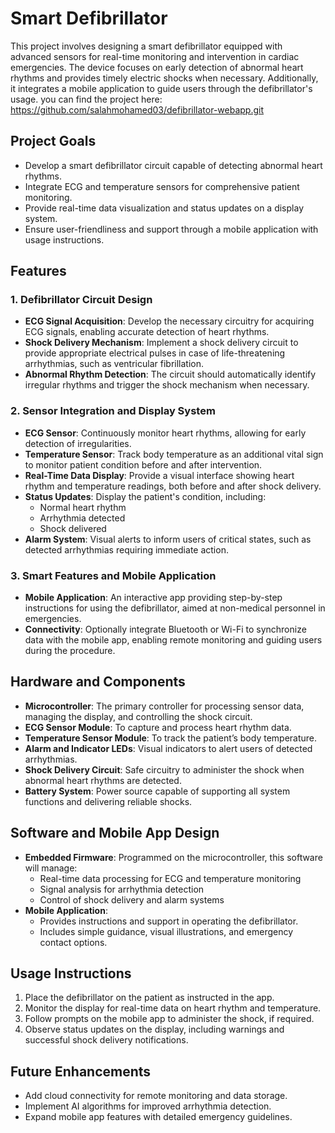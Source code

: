 # Smart Defibrillator

This project involves designing a smart defibrillator equipped with advanced sensors for real-time monitoring and intervention in cardiac emergencies. The device focuses on early detection of abnormal heart rhythms and provides timely electric shocks when necessary. Additionally, it integrates a mobile application to guide users through the defibrillator's usage.
you can find the project here: https://github.com/salahmohamed03/defibrillator-webapp.git
 

## Project Goals
- Develop a smart defibrillator circuit capable of detecting abnormal heart rhythms.
- Integrate ECG and temperature sensors for comprehensive patient monitoring.
- Provide real-time data visualization and status updates on a display system.
- Ensure user-friendliness and support through a mobile application with usage instructions.

## Features

### 1. **Defibrillator Circuit Design**
   - **ECG Signal Acquisition**: Develop the necessary circuitry for acquiring ECG signals, enabling accurate detection of heart rhythms.
   - **Shock Delivery Mechanism**: Implement a shock delivery circuit to provide appropriate electrical pulses in case of life-threatening arrhythmias, such as ventricular fibrillation.
   - **Abnormal Rhythm Detection**: The circuit should automatically identify irregular rhythms and trigger the shock mechanism when necessary.

### 2. **Sensor Integration and Display System**
   - **ECG Sensor**: Continuously monitor heart rhythms, allowing for early detection of irregularities.
   - **Temperature Sensor**: Track body temperature as an additional vital sign to monitor patient condition before and after intervention.
   - **Real-Time Data Display**: Provide a visual interface showing heart rhythm and temperature readings, both before and after shock delivery.
   - **Status Updates**: Display the patient's condition, including:
     - Normal heart rhythm
     - Arrhythmia detected
     - Shock delivered
   - **Alarm System**: Visual alerts to inform users of critical states, such as detected arrhythmias requiring immediate action.

### 3. **Smart Features and Mobile Application**
   - **Mobile Application**: An interactive app providing step-by-step instructions for using the defibrillator, aimed at non-medical personnel in emergencies.
   - **Connectivity**: Optionally integrate Bluetooth or Wi-Fi to synchronize data with the mobile app, enabling remote monitoring and guiding users during the procedure.

## Hardware and Components
- **Microcontroller**: The primary controller for processing sensor data, managing the display, and controlling the shock circuit.
- **ECG Sensor Module**: To capture and process heart rhythm data.
- **Temperature Sensor Module**: To track the patient’s body temperature.
- **Alarm and Indicator LEDs**: Visual indicators to alert users of detected arrhythmias.
- **Shock Delivery Circuit**: Safe circuitry to administer the shock when abnormal heart rhythms are detected.
- **Battery System**: Power source capable of supporting all system functions and delivering reliable shocks.

## Software and Mobile App Design
- **Embedded Firmware**: Programmed on the microcontroller, this software will manage:
  - Real-time data processing for ECG and temperature monitoring
  - Signal analysis for arrhythmia detection
  - Control of shock delivery and alarm systems
- **Mobile Application**:
  - Provides instructions and support in operating the defibrillator.
  - Includes simple guidance, visual illustrations, and emergency contact options.
 

## Usage Instructions
1. Place the defibrillator on the patient as instructed in the app.
2. Monitor the display for real-time data on heart rhythm and temperature.
3. Follow prompts on the mobile app to administer the shock, if required.
4. Observe status updates on the display, including warnings and successful shock delivery notifications.

## Future Enhancements
- Add cloud connectivity for remote monitoring and data storage.
- Implement AI algorithms for improved arrhythmia detection.
- Expand mobile app features with detailed emergency guidelines.

